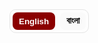 <!-- 🔤 Language Switcher -->
<div class="lang-switch" role="group" aria-label="Language switch">
  <button data-lang="en" class="active">English</button>
  <button data-lang="bn">বাংলা</button>
</div>

<style>

/* Restore strong heading sizes inside language sections */
.lang-section h1{ font-size:clamp(2rem,4vw,2.6rem); line-height:1.2; margin:1.2rem 0 .7rem; font-weight:800; }
.lang-section h2{ font-size:clamp(1.6rem,3vw,2rem); line-height:1.25; margin:1.1rem 0 .6rem; font-weight:750; }
.lang-section h3{ font-size:clamp(1.15rem,2vw,1.35rem); line-height:1.3; margin:.9rem 0 .45rem; font-weight:700; }

/* (Optional) hr spacing */
hr{ margin:1.4rem 0; }

/* Language visibility */
.lang-section{ display:none; }
body.lang-en .lang-en{ display:block; }
body.lang-bn .lang-bn{ display:block; }

/* Switcher styles (theme-friendly) */
.lang-switch{
  display:inline-flex; gap:8px; margin:0 0 1rem 0; border:1px solid #e5e5e5; border-radius:10px; padding:4px;
}
.lang-switch button{
  appearance:none; border:0; background:#fafafa; padding:6px 10px; border-radius:8px; cursor:pointer; font-weight:600;
}
.lang-switch button.active{ background:#8b0000; color:#fff; }
@media(prefers-color-scheme:dark){
  .lang-switch{ border-color:#333; }
  .lang-switch button{ background:#181818; color:#ddd; }
  .lang-switch button.active{ background:#8b0000; color:#fff; }
}

/* Shared styles from your page */
:root{
  --tile-bg:#5a0000;      /* Crimson box background */
  --icon-color:#8B0000;   /* Deep blood red icon */
  --text-light:#fff;      /* Text color on crimson */
}
.video-tiles{
  display:grid;
  gap:14px;
  grid-template-columns:repeat(2,1fr);
  margin:1.2rem 0 1.8rem;
}
@media(max-width:600px){ .video-tiles{ grid-template-columns:1fr; } }

.video-tile{
  display:flex;
  flex-direction:column;
  align-items:center;
  justify-content:center;
  text-decoration:none;
  background:var(--tile-bg);
  color:var(--text-light);
  border-radius:10px;
  padding:14px 8px;
  transition:transform .15s ease, box-shadow .15s ease;
}
.video-tile:hover{
  transform:translateY(-2px);
  box-shadow:0 6px 18px rgba(0,0,0,.2);
}
.icon{
  color:var(--icon-color);
  margin-bottom:.25rem;
}
.icon svg{
  width:0.9rem; height:0.9rem; display:block;
}
.caption{
  text-align:center;
  font-size:.85rem;  /* smaller text */
  line-height:1.3;
}
.caption strong{
  display:block;
  font-size:.9rem;
  margin-bottom:.15rem;
}
.caption p{
  margin:0;
  font-size:.8rem;
  opacity:.9;
}

/* Double divider */
.double-divider{
  width:100%;
  text-align:center;
  margin:1.5rem 0 2rem;
  position:relative;
}
.double-divider::before,
.double-divider::after{
  content:"";
  display:block;
  width:60%;
  max-width:400px;
  height:2px;
  margin:0.4rem auto;
  background:#8B0000; border-radius:2px;
}
.double-divider::after{ width:40%; opacity:0.8; }

/* Overview tiles */
.tiles-4{
  display:grid;
  gap:14px;
  grid-template-columns:repeat(4,1fr);
  margin: 0 0 1rem 0;
}
@media (max-width: 960px){ .tiles-4{ grid-template-columns:repeat(2,1fr); } }
@media (max-width: 520px){ .tiles-4{ grid-template-columns:1fr; } }
.tile{
  display:block; text-decoration:none; color:inherit; background:#fff;
  border:1px solid #e8e8e8; border-radius:12px; padding:14px 14px 16px;
  transition:transform .15s ease, box-shadow .15s ease, border-color .15s ease;
}
.tile:hover{ transform:translateY(-2px); border-color:#ddd; box-shadow:0 6px 20px rgba(0,0,0,.06); }
.tile-label{
  display:inline-block; font-size:.72rem; letter-spacing:.3px; color:#777;
  border:1px solid #eee; padding:.18rem .5rem; border-radius:999px; margin-bottom:.45rem;
}
.tile h3{ margin:.1rem 0 .35rem; font-size:1.05rem; font-weight:700; }
.tile p{ margin:0; color:#555; line-height:1.4; font-size:.95rem; }
</style>

<script>
(function(){
  const saved = localStorage.getItem('lang') || 'en';
  document.body.classList.remove('lang-en','lang-bn');
  document.body.classList.add('lang-' + saved);

  const buttons = document.querySelectorAll('.lang-switch button');
  buttons.forEach(btn=>{
    if(btn.dataset.lang === saved) btn.classList.add('active');
    btn.addEventListener('click', ()=>{
      buttons.forEach(b=>b.classList.remove('active'));
      btn.classList.add('active');
      const lang = btn.dataset.lang;
      document.body.classList.remove('lang-en','lang-bn');
      document.body.classList.add('lang-' + lang);
      localStorage.setItem('lang', lang);
    });
  });
})();
</script>

<!-- =========================================================
     ENGLISH VERSION
========================================================= -->
<div class="lang-section lang-en" markdown="1">

<!--  WELCOME NOTE -->
<section class="welcome-note centered" style="margin-bottom:2rem;">
  <h3>Welcome to <span style="color:#8b0000;">Saha Bari's Kali Puja</span> Website</h3>
  <p>
    Click on the links below to listen to the songs containing the lines near the <em>mondop</em> and the <em>book stall</em>.
    This year, our prayer has been simple - that <strong>Maa</strong> may enter our lives and show us the
    path to Enlightenment. To guide us toward living each moment fully immersed in Her presence.
  </p>
</section>

<section class="video-tiles">
  <a class="video-tile" href="https://www.youtube.com/watch?v=sADh9yMDIHE&list=RDsADh9yMDIHE&index=1" target="_blank" rel="noopener">
    <div class="icon" aria-hidden="true">
      <svg viewBox="0 0 24 24" fill="currentColor"><path d="M12 3a9 9 0 00-9 9v6a3 3 0 003 3h1a2 2 0 002-2v-4a2 2 0 00-2-2H5v-1a7 7 0 0114 0v1h-2a2 2 0 00-2 2v4a2 2 0 002 2h1a3 3 0 003-3v-6a9 9 0 00-9-9z"></path></svg>
    </div>
    <div class="caption">
      <strong>Esheche Notun Manush - Dekhbi Jodi Aye Chole</strong>
    </div>
  </a>

  <a class="video-tile" href="https://www.youtube.com/watch?v=v_NX7qdX-0U&list=RDv_NX7qdX-0U&start_radio=1" target="_blank" rel="noopener">
    <div class="icon" aria-hidden="true">
      <svg viewBox="0 0 24 24" fill="currentColor"><path d="M12 3a9 9 0 00-9 9v6a3 3 0 003 3h1a2 2 0 002-2v-4a2 2 0 00-2-2H5v-1a7 7 0 0114 0v1h-2a2 2 0 00-2 2v4a2 2 0 002 2h1a3 3 0 003-3v-6a9 9 0 00-9-9z"></path></svg>
    </div>
    <div class="caption">
      <strong>Ramakrishna Namer Jowar Elo</strong>
    </div>
  </a>
</section>

<!--  DOUBLE LINE DIVIDER -->
<div class="double-divider"></div>

<section class="additional-note" style="margin-bottom:2rem;">
  <p>
    We have also composed a short article below - a heartfelt reflection on Maa Kali and Her many forms.
    Do give it a read, and may you find <strong>Maa</strong> in the form your heart desires. <strong>Joy Maa!</strong>
  </p>
</section>

<!-- HERO IMAGE -->
<p align="center">
  <img src="{{ '/kali_pic_2024.png' | relative_url }}" alt="Maa Kali"
       style="width:70%; max-width:600px; border-radius:14px;">
</p>

## Darshon E Maa Er Dorshon
Being the first of the ten [Mahavidyas](https://en.wikipedia.org/wiki/Mahavidya), [Maa Kali](https://en.wikipedia.org/wiki/Kali) is the epitome of [Shakti](https://en.wikipedia.org/wiki/Shakti). _Her_ iconography depicts _Her_ as "ugra" (fierce) - dark as the darkest [Kartik Amavasya](https://en.wikipedia.org/wiki/Amavasya) night sky, with three wide-open eyes that see past time, long tangled hair, a lolling crimson tongue, and a garland of countless skulls symbolizing the passing of time - innumerable births and deaths (*Kaal*). _She_ stands on [Lord Shiva](https://en.wikipedia.org/wiki/Shiva), in the cremation ground (*samshan*). In _Her_ left hands, _She_ holds a severed head and a *kharga* (scimitar), symbols of the destruction of [Ahamkara](https://en.wikipedia.org/wiki/Ahamkara) (ego, the “I” consciousness) and [Avidya](https://en.wikipedia.org/wiki/Avidy%C4%81_(Hinduism)) (ignorance). In _Her_ right hands, _She_ blesses and grants boons through the [Abhaya](https://en.wikipedia.org/wiki/Abhayamudra) and [Varada mudra](https://en.wikipedia.org/wiki/Varadamudra).
Despite this fierce iconography, we love and adore _Her_ in our own ways. For example, my sister, looking at our community's (*para*) Kali idol (*murti*), exclaimed, “Maa ke khub cute dekhte lagche” (Maa looks so cute). That's the magic of Kali - terrifying yet tender, destructive yet deeply loving.

_But who really is Maa Kali? What does She signify? **How can we see Her as Thakur Sri Ramakrishna saw Her?**_  
Let's take a journey together - to see Maa as the Mother, as Power, as the Primordial Energy, and as the Self within, each revealing a different facet of the same truth. Understanding each, we discover that how we see Maa depends on our *Bhava* - the inner feeling with which we approach Her.

<!-- 4 TILES (OVERVIEW) -->
<div class="tiles-4">
  <a class="tile" href="#aspect-1">
    <div class="tile-label">Bhava 1</div>
    <h3>Kali as The Divine Mother</h3>
  </a>
  <a class="tile" href="#aspect-2">
    <div class="tile-label">Bhava 2</div>
    <h3>Kali as The Power of Shiva</h3>
  </a>
  <a class="tile" href="#aspect-3">
    <div class="tile-label">Bhava 3</div>
    <h3>Kali as Primordial Power</h3>
  </a>
  <a class="tile" href="#aspect-4">
    <div class="tile-label">Bhava 4</div>
    <h3>Kali as Your Inner Being</h3>
  </a>
</div>

<hr />

### Bhava 1: Kali as the Divine Mother {#aspect-1}
At this level, Shakti appears in the form of Maa Kali, Maa Durga, Maa Saraswati, or any motherly power we worship. _She_ is external to us, our divine protector, our guide, our nurturer. We call out to _Her_ as we would to our earthly mother. Sometimes in love, sometimes in fear, but always in faith. _She_ destroys evil and removes obstacles, yet her destruction is compassionate, which clears the path for light to enter. _She_ blesses those who walk the path of [Dharma](https://en.wikipedia.org/wiki/Dharma), and gently corrects those who stray. Understanding _Her_ in this way is [Bhakti Yoga](https://en.wikipedia.org/wiki/Bhakti_yoga), the path of devotion. Here, the devotee and the Divine are two separate beings bound by love. It's a relationship of sweetness, surrender, and emotion - a [_Rasa_](https://en.wikipedia.org/wiki/Rasa_(theology)) (flavour) that fills the heart with bliss.

### Bhava 2: Kali as Shakti - The Power of Shiva {#aspect-2}
At a deeper level, Maa Kali is not merely someone outside who blesses us; _She_ is the very Power of the Absolute (Shiva). _She_ is Shiva's ardhangini - _His_ other half, _His_ pulse. Without _Her_, Shiva is _sava_ - motionless, pure stillness without expression. _She_ is _His_ expressive power, the one who makes consciousness move. As mentioned in the 6th mantra of the [Devi Sukta](https://en.wikipedia.org/wiki/Dev%C4%ABs%C5%ABkta) ([Ṛgveda: X.125](https://en.wikipedia.org/wiki/Rigveda)):

> **ahaṃ rudrāya dhanurā tanomi brahmadviṣe śarave hantavā u, ahaṃ janāya samadaṃ kṛṇomy-ahaṃ dyāvā-pṛthivī āviveśa ॥** 6
>_(Meaning: I bend the bow for Rudra to slay the demonic enemies of the noble. I battle the enemies of my devotees. Indeed, I pervade heaven and earth.)_

This is [Tantric](https://en.wikipedia.org/wiki/Tantra) [non-duality philosophy](https://en.wikipedia.org/wiki/Nondualism) (Shiva-Shakti tattva philosophy), where Shiva is pure, unchanging consciousness (Cit), and Shakti is the vibration, the movement (Spanda) of that consciousness. Together they form existence itself - the stillness and the dance. When Maa Kali dances, the universe comes alive; when _She_ stops, everything returns to stillness. Every breath, every heartbeat, every flash of thought is her movement within the vast silence of Shiva. In the Kali Tantra and Sakta texts, this union is described as a constant embrace, where Shiva, lying below, symbolizes the silent foundation of awareness, while Kali, standing upon _Him_, symbolizes energy rising and playing upon that awareness. When we recognize this, the image of Kali standing on Shiva is no longer "violent" but profoundly symbolic: consciousness and energy - two names for one Reality, forever entwined.

### Bhava 3: Kali as the Primordial Power that Flows through Us {#aspect-3}
At this level, Kali is no longer just an external goddess or even the power of Shiva. _She_ is the primordial pulse that keeps the universe alive. Shakti is the unseen rhythm of existence, the force by which the unmanifest becomes manifest. The rising sun, the beating of your heart, the birth and death of stars - all dance to _Her_ rhythm. The same energy that spins galaxies also hums within your spine as [Prana](https://en.wikipedia.org/wiki/Prana). Every thought that flashes across your mind, every surge of emotion, every act of creation or destruction - all are movements of Shakti. _She_ is the power that makes perception possible, the background vibration that turns pure consciousness into experience. When you feel inspired, when you love deeply, when you suffer and still rise again - that's _Her_ too. Shakti is not "out there"; _She_ is the current that flows through everything that is. According to [Samkhya Philosophy](https://en.wikipedia.org/wiki/Samkhya), _She_ is Mūla-Prakṛti, the first cause. In [Advaita Vedanta](https://en.wikipedia.org/wiki/Advaita_Vedanta), _She_ is [Maya-Shakti](https://en.wikipedia.org/wiki/Maya_(religion)#Hinduism), the dynamic nature of [Nirguna Brahman](https://www.bbc.co.uk/bitesize/guides/zrf6pbk/revision/2) - pure stillness appearing as motion. Kali is that very motion - timeless energy taking form as time itself. As mentioned in the 4th and 8th mantras of the Devi Sukta (Ṛgveda: X.125):
> **mayā so annam-atti yo vipaśyati yaḥ prāṇiti ya īṃ śṛṇotyuktam, amantavo māṃ ta upa kṣiyanti śrudhi-śruta śraddhivaṃ te vadāmi ॥** 4
>_(Meaning: He who eats food, sees, breathes, and hears that is spoken, does so through me. Those who are ignorant of me perish. You, who have ears, listen — I tell you that which is deserving of Śraddhā.)_
>
> **aham-eva vāta-iva pra vāmy-ārabhamāṇā bhuvanāni viśvā, paro divā para enā pṛthivyaitāvatī mahinā saṃ babhūva ॥** 8
> _(Meaning: Like the wind that blows, I set in motion all the created things. I am beyond the sky and the earth and I have become all this, in my own splendour.)_

### Bhava 4: Kali as Your Inner Being {#aspect-4}
Now come close. Ask yourself the question **"Who am I?"** Are you the body? The mind? If so, then point me to where in the body "you" reside? You might point towards your head and say, _"Here, in the brain"_. But, if I take an MRI of your brain, will I find you sitting there? No, right? The body is a tool, an instrument. The atma is subtler.

Then maybe you will say, _"I am the mind - my thoughts, feelings, memories"_. But think again. In deep sleep, the mind goes silent, and yet you remain! You wake and say, "I slept well". Someone clearly witnessed even that blankness. Or perhaps you will say, _"I am the social roles I play - as a parent, a child, a doctor, a friend, etc."_ - an idea which resonates among many cognitive scientists. But roles change every day. The daughter becomes a mother, the student becomes a teacher, the employee becomes the boss. Your knowledge, emotions, preferences, even your opinions, evolve with time - yet something constant watches it all. Who keeps track of all these changes? Who says, "I was different before"? That quiet witness - that awareness which notes change - is the real you.

Let's understand it deeper. If you observe the mind carefully in meditation, you will see thoughts rise and fall, emotions come and go, and even the feeling of "I" fades and returns. During moments of deep focus, such as reading, painting, or even watching a film, you forget time, body, and surroundings. Yet afterward, you know you were absorbed. That knowing is proof of the silent Witness - the [Sakshi](https://en.wikipedia.org/wiki/Sakshi_(witness)) that never sleeps. This Witness has no shape, no boundary, no birth. It is pure Awareness - [Sat-Cit-Ananda](https://en.wikipedia.org/wiki/Saccid%C4%81nanda), the essence of [Brahman](https://en.wikipedia.org/wiki/Brahman). At this level, Shiva and Shakti merge. Stillness and movement, energy and consciousness, they are not two - they are Advaita. Like wave and ocean, they differ only in name and form (nama and rupa).

**What is Brahman?**

Brahman is not a "cosmic thing". _It_ cannot be objectified, because _It_ is the very ground of knowing. Our language inevitably treats _It_ as an object, but _It_ is that by which even language shines. That's why the sages used the method of ["Neti Neti"](https://en.wikipedia.org/wiki/Neti_neti) (not this, not that) to point beyond words. Whatever you can describe is already within the light of Brahman. As [Swami Sarvapriyananda](https://www.vedantany.org/introductory-lectures) beautifully says, _"The subject can never be the object of experience"_. It's like [Gödel's Incompleteness Theorem](https://en.wikipedia.org/wiki/G%C3%B6del%27s_incompleteness_theorems) in spiritual form: within any system, there are truths that the system itself cannot prove. Likewise, within this finite body-mind system, we can't "know" Brahman as an object - because Brahman is the subject and this body-mind system is the object.

You might dejectedly wonder, **"Then can I never experience Brahman?"**

The paradox is, you already are experiencing _It_, always. Because, as the [Chandogya Upanishad](https://en.wikipedia.org/wiki/Chandogya_Upanishad) mentions, you are _It_. [**Tat tvam asi**](https://en.wikipedia.org/wiki/Mah%C4%81v%C4%81kyas) — You are That. Just as you infer the presence of light from the objects it reveals, you can infer Brahman from the very fact that you see, think, and feel. Objects in a room are not visible in the absence of light. Hence, seeing the objects is evidence of the presence of the illuminating light. Similarly, this entire existence is lit by That Consciousness. Every dream, every silence, every moment of awareness, every experience of yours is _Its_ evidence. Even the question "Can I experience Brahman?" arises within _Its_ light. Just like the ocean and its waves are nothing but water, you and Shakti are nothing but manifestations of Brahman.

This is the unchanging truth that death cannot touch. Your body will die, your mind and the sense of "I" will dissolve, but your Swarupa (your true essence) is eternal. It is infinite, unborn, and deathless. As Sri Krishna declares in the [Bhagavad Gita](https://www.holy-bhagavad-gita.org/index/) (2.17-2.25): the Self is indestructible; weapons cannot cut it, fire cannot burn it, water cannot wet it, wind cannot dry it.


As Sri Krishna declares in the [Bhagavad Gita](https://www.holy-bhagavad-gita.org/index/):

> **avināśhi tu tadviddhi yena sarvam idaṁ tatam, vināśham avyayasyāsya na kaśhchit kartum arhati ॥** (2.17)
> 
> **antavanta ime dehā nityasyoktāḥ śharīriṇaḥ, anāśhino ’prameyasya tasmād yudhyasva bhārata ॥** (2.18)
> 
> **ya enaṁ vetti hantāraṁ yaśh chainaṁ manyate hatam, ubhau tau na vijānīto nāyaṁ hanti na hanyate ॥** (2.19)
> 
> **na jāyate mriyate vā kadāchin, nāyaṁ bhūtvā bhavitā vā na bhūyaḥ, ajo nityaḥ śhāśhvato ’yaṁ purāṇo, na hanyate hanyamāne śharīre ॥** (2.20)
>
> **nainaṁ chhindanti śhastrāṇi nainaṁ dahati pāvakaḥ, na chainaṁ kledayantyāpo na śhoṣhayati mārutaḥ ॥** (2.23)
>
> **achchhedyo ’yam adāhyo ’yam akledyo ’śhoṣhya eva cha, nityaḥ sarva-gataḥ sthāṇur achalo ’yaṁ sanātanaḥ ॥** (2.24)
>
> **avyakto ’yam achintyo ’yam avikāryo ’yam uchyate, tasmādevaṁ viditvainaṁ nānuśhochitum arhasi ॥** (2.25)

So yes - **you are Shakti**, but not in the egoic sense of possessing power.
> You don't "have" Shakti; you are Shakti — localized for a while in this body, yet never limited by it.

When that insight dawns, all comparison dissolves. You no longer see "yourself" and "others"; you see Maa everywhere — the same infinite, ever-living consciousness shining as every form. You realize **Chidanada roopah Shivoham Shivoham**, as nicely sung in [Nirvana Shatakam.](https://www.youtube.com/watch?v=Ed_RsCvuPBQ&list=RDEd_RsCvuPBQ&start_radio=1)

### Conclusion
And thus, the journey completes. From worshipping _Her_ outside, to finding _Her_ within, to finally dissolving as _Her_. It's alright if we can't always "find" the Mother. She is Anondomoyee - ever-blissful, ever-revealing. She appears in whatever form you are ready to see. And if you truly long for Her, She will take the shape of your longing. As Thakur said, "Joto mot, toto poth" (As many faiths, so many paths). Truly, each heart has its own path to the Mother, and She expresses _Herself_ in each life in a unique way.

But here lies the real difficulty. Once the days of the festival pass, we tend to forget _Her_. "Life" rushes back in - work, family, deadlines, responsibilities. We become busy again: busy chasing science, progress, and success; busy offering our minds to the pleasures of the senses; busy living what we call "real life", while treating the philosophical side of life as mere theory - something to be discussed idly over a cup of tea (aantlami), but never actually lived. And in that busyness, the Mother becomes a faint memory - a quiet presence tucked away in some forgotten corner of the heart.

To truly find _Her_ again, we must, even for a moment, set aside these toys of worldly life and rekindle that yearning - that sacred restlessness (byakulata). As Thakur said, we must abandon our toys and call out for the Mother, just as a child cries only for Ma and is pacified by nothing else - not even their favorite playthings. Without that yearning, we remain content with the fleeting pleasures of a fleeting world, never truly happy, never truly fulfilled. Look around you - can you find a single person who says, "Yes, I am perfectly happy with my life. I want nothing more, no further achievement, no added comfort or pleasure."?

But when that longing for the Mother awakens, even for a single moment, you realize that _She_ was never gone. _She_ was there all along - in your breath, in your gaze, in your moments of joy and sorrow, in that silent awareness within you - the **Jyotir-o-Jyoti**.

### Acknowledgement
With deep gratitude, I thank [Swami Samarpanananda ji](https://en.wikipedia.org/wiki/Swami_Samarpanananda), [Swami Sarvapriyanada ji](https://en.wikipedia.org/wiki/Swami_Sarvapriyananda), and [Swami Vimalatmanada ji](https://belurmath.org/tentative-programme-of-srimat-swami-vimalatmananda-ji-maharaj/) for being three pillars in the form of gurus in my life. Whatever is clear or true in this article is due to them; any errors are mine alone. Swami Samarpanananda ji, a gifted teacher and acharya of Hindu spiritual texts. Many of the references to the Rig Veda Suktas and their interpretations are from his [Indian Spiritual Heritage](https://www.youtube.com/@IndianSpiritualHeritage) class notes. Swami Sarvapriyananda ji, for [his inspiring lectures](https://www.vedantany.org/lectures) on Vedantic inquiry into the Self and the Gita, which heavily influenced this article. [Swami Vimalatmananda ji](https://www.rkmyogodyan.org/), my diksha guru, my kandari.

</div>

<!-- =========================================================
     BENGALI VERSION
========================================================= -->
<div class="lang-section lang-bn" markdown="1">

<section class="welcome-note centered" style="margin-bottom:2rem;">
  <h3>স্বাগতম <span style="color:#8b0000;">সাহা বাড়ির কালীপূজা</span> ওয়েবসাইটে</h3>
  <p>
    নিচের লিঙ্কগুলোতে ক্লিক করে <em>মণ্ডপ</em> ও <em>বইয়ের স্টলের</em> কাছে গানের লাইনগুলির রেকর্ডিং শুনতে পারেন।
    এই বছর আমাদের প্রার্থনা খুবই সহজ। <strong>মা</strong> যেন আমাদের জীবনে প্রবেশ করে আমাদের <em>জ্ঞানার্জনের</em> পথ দেখায়। আমরা যেন মায়ের উপস্থিতি সর্বদা অনুভব করতে পারি।
  </p>
</section>

<section class="video-tiles">
  <a class="video-tile" href="https://www.youtube.com/watch?v=sADh9yMDIHE&list=RDsADh9yMDIHE&index=1" target="_blank" rel="noopener">
    <div class="icon" aria-hidden="true">
      <svg viewBox="0 0 24 24" fill="currentColor"><path d="M12 3a9 9 0 00-9 9v6a3 3 0 003 3h1a2 2 0 002-2v-4a2 2 0 00-2-2H5v-1a7 7 0 0114 0v1h-2a2 2 0 00-2 2v4a2 2 0 002 2h1a3 3 0 003-3v-6a9 9 0 00-9-9z"></path></svg>
    </div>
    <div class="caption">
      <strong>এসেছে নতুন মানুষ - দেখবি যদি আয় চলে</strong>
    </div>
  </a>

  <a class="video-tile" href="https://www.youtube.com/watch?v=v_NX7qdX-0U&list=RDv_NX7qdX-0U&start_radio=1" target="_blank" rel="noopener">
    <div class="icon" aria-hidden="true">
      <svg viewBox="0 0 24 24" fill="currentColor"><path d="M12 3a9 9 0 00-9 9v6a3 3 0 003 3h1a2 2 0 002-2v-4a2 2 0 00-2-2H5v-1a7 7 0 0114 0v1h-2a2 2 0 00-2 2v4a2 2 0 002 2h1a3 3 0 003-3v-6a9 9 0 00-9-9z"></path></svg>
    </div>
    <div class="caption">
      <strong>রামকৃষ্ণ নামে জোয়ার এলো</strong>
    </div>
  </a>
</section>

<div class="double-divider"></div>

<section class="additional-note" style="margin-bottom:2rem;">
  <p>
    মা কালীকে বিভিন্নভাবে বিভিন্ন রূপে দেখা — এই বিষয়ে আমরা নিচে একটি ছোট্ট প্রবন্ধ লিখেছি। পড়ে দেখবেন। আপনি যেন মায়ের দর্শন পান, ঠিক যেমন করে আপনার মন চায়। <strong>জয় মা!</strong>
  </p>
</section>

<p align="center">
  <img src="{{ '/kali_pic_2024.png' | relative_url }}" alt="মা কালী"
       style="width:70%; max-width:600px; border-radius:14px;">
</p>

## মায়ের দার্শনিক দর্শন
দশ [মহাবিদ্যার](https://en.wikipedia.org/wiki/Mahavidya) প্রথম মহাবিদ্যা [মা কালী](https://en.wikipedia.org/wiki/Kali)। তিনি শক্তিরূপিণী। উগ্র তাঁর রূপ। তাঁর গায়ের রঙ কার্তিকী অমাবস্যার গভীর অন্ধকারের থেকেও কালো। তিনি ত্রিনয়নী - সময়-কাল-এর ঊর্ধ্বে। তাঁর জটার মতো লম্বা চুল, লাল জিহ্বা, আর গলায় অসংখ্য খুলি দিয়ে গাঁথা মালা, যা অনন্ত জন্ম আর মৃত্যু (কাল)-এর প্রতীক। তিনি স্বয়ং পশুপতির বুকে শ্মশানে বিরাজমান। তাঁর বাঁ হাতে কাটা মুণ্ডু আর খড়্গ - [অহংকার](https://en.wikipedia.org/wiki/Ahamkara) আর [অবিদ্যার](https://en.wikipedia.org/wiki/Avidy%C4%81_(Hinduism)) বিনাশের প্রতীক। তিনি এক ডান হাতে আশ্বাস দিচ্ছেন [অভয় মুদ্রায়](https://en.wikipedia.org/wiki/Abhayamudra), আবার আর এক ডান হাতে বরদান দিচ্ছেন [বরদা মুদ্রায়](https://en.wikipedia.org/wiki/Varadamudra)।
এই উগ্র রূপ হওয়া সত্ত্বেও আমরা ভয় না পেয়ে মাকে নিজ নিজ ভাবে স্নেহ করি আর ভালোবাসি। এই আগের দিন বোন পাড়ার কালীমূর্তি দেখে বলল, “মা-কে খুব কিউট দেখতে লাগছে।” এরকম অদ্ভুতই মায়ের টান - তিনি উগ্র হয়েও স্নেহময়ী।

তবে মা কালী কে? তিনি কিসের প্রতীক? **তাঁকে আমরা কীভাবে দেখতে পারি, ঠিক যেমন ঠাকুর রামকৃষ্ণ সবসময় দেখতেন?**
চলুন একসাথে এক যাত্রায়, যেখানে মাকে আমরা চার রূপে দেখব - মাতারূপে, শক্তিরূপে, আদ্যশক্তিরূপে, আর আমাদের অন্তঃসত্তারূপে। ঠিক যেমন ঠাকুর রামকৃষ্ণ বলেছেন, _"যত মত, তত পথ।"_ তেমনি প্রতিটি রূপ মা-কে দেখার নানা পথ। আমাদের ভাবানুযায়ী যে রূপে চাই, আমরা মাকে সর্বদাই দেখতে পারি।

<div class="tiles-4">
  <a class="tile" href="#aspect-1">
    <div class="tile-label">ভাব ১</div>
    <h3>মা - দিব্য জননী</h3>
  </a>
  <a class="tile" href="#aspect-2">
    <div class="tile-label">ভাব ২</div>
    <h3>শক্তি - শিবের সচল শক্তি</h3>
  </a>
  <a class="tile" href="#aspect-3">
    <div class="tile-label">ভাব ৩</div>
    <h3>আদ্যশক্তি - স্রষ্টা স্পন্দন</h3>
  </a>
  <a class="tile" href="#aspect-4">
    <div class="tile-label">ভাব ৪</div>
    <h3>অন্তরের আমি - মা</h3>
  </a>
</div>

<hr />

### ভাব ১: মা - দিব্য জননী {#aspect-1}
এই স্তরে শক্তি উপস্থিত হন মা কালী, মা দুর্গা, মা সরস্বতী বা যে কোনও মাতৃশক্তি-রূপে। _তিনি_ আপাতত বাহিরে - রক্ষিকা, পথপ্রদর্শিকা, পোষিকা। কখনও প্রেমে, কখনও ভয়ে, কিন্তু বিশ্বাসে - আমরা তাঁকে ডাকি। তিনি দুষ্ট-দমন ও বিঘ্ন-নাশ করেন, কিন্তু সেই বিনাশও করুণাময় - আলোর পথ খুলে দেয়। [ধর্ম](https://en.wikipedia.org/wiki/Dharma)-পথিকদের আশীর্বাদ করেন, পথভ্রষ্টদের মমতায় সুধরান। এই দর্শনই [ভক্তি যোগ](https://en.wikipedia.org/wiki/Bhakti_yoga) - যেখানে ভক্ত ও ঈশ্বর দু’জন, কিন্তু প্রেমে আবদ্ধ। এ এক মাধুর্য, আত্মসমর্পণ ও রসের সম্পর্ক - হৃদয় ভরে ওঠে *রসে*।

### ভাব ২: কালী - শক্তি, শিবের শক্তি {#aspect-2}
আরও গভীরে গেলে মা কালী কেবল বাহিরের কোনো সত্তা নন; _তিনি_ **পরম সত্যের শক্তি (শিব)**। _তিনি_ শিবের *অর্ধাঙ্গিনী* - তাঁর স্পন্দন। শক্তি ছাড়া শিব *শব* - নিস্তরঙ্গ চৈতন্য। _তিনি_ সেই প্রকাশশক্তি, যিনি চৈতন্যকে গতিময় করেন। [দেবীসূক্ত](https://en.wikipedia.org/wiki/Dev%C4%ABs%C5%ABkta) (ঋগ্বেদ ১০.১২৫) বলে:

> **ahaṃ rudrāya… ॥ 6** - “আমি রুদ্রের ধনুক টানি… আকাশ-পাতাল ভেদ করে আমি বিরাজমান।”

এটাই [তন্ত্র](https://en.wikipedia.org/wiki/Tantra)-র **শিব–শক্তি তত্ত্ব**: শিব = চিত্ (নির্বিকার চৈতন্য), শক্তি = স্পন্দ (চৈতন্যের আন্দোলন)। দু’য়ে মিলে সৃষ্টিস্বরূপ - *নিঃস্তব্ধতা ও নৃত্য*। কালী নৃত্য করলে বিশ্ব জেগে ওঠে; থামলে সব নিস্তব্ধ। প্রতিটি নিঃশ্বাস, হৃদস্পন্দন, চিন্তার ঝলক - শিবের নিস্তব্ধতায় মায়েরই নৃত্য। তাই শিব-বক্ষে কালীমূর্তি কোনো হিংসা নয় - গভীর প্রতীক: চৈতন্য ও শক্তি - এক সত্যের দুই নাম।

### ভাব ৩: কালী - আদ্যশক্তি, যে স্পন্দন স্রোত {#aspect-3}
এখানে কালী আর কেবল বাহ্য দেবী নন; _তিনি_ **আদ্যশক্তি** - মহাবিশ্বের প্রাণস্পন্দন। অদৃশ্য যে স্পন্দনে অপ্রকাশ্য প্রকাশ পায় - সেটাই শক্তি। সূর্যোদয়, হৃদস্পন্দন, নক্ষত্রের জন্ম-মৃত্যু - সবই তাঁর তালে। যে শক্তি আকাশগঙ্গাকে ঘোরায়, সেই শক্তিই মেরুদণ্ডে [প্রাণ](https://en.wikipedia.org/wiki/Prana) হয়ে সঞ্চারিত। ভাবনা, অনুভূতি, সৃষ্টি-লয় - সবই তাঁরই গতি। [সাংখ্য](https://en.wikipedia.org/wiki/Samkhya)-তে _তিনি_ **মূলপ্রকৃতি**; [অদ্বৈত বেদান্ত](https://en.wikipedia.org/wiki/Advaita_Vedanta)-এ **মায়া-শক্তি** - নির্বিকার ব্রহ্মণের গতিরূপ। দেবীসূক্ত (ঋগ্বেদ ১০.১২৫) আরও বলে:  
> **mayā so annam-atti… ॥ 4** - “যে খায়, দেখে, শ্বাস নেয়, শোনে - সবই আমার দ্বারাই।”  
> **aham-eva vāta-iva… ॥ 8** - “বাতাসের মতো আমি জগত্‌কে চালিত করি; আকাশ-পৃথিবীরও অতীতে আমি সৰ্ব্বত্র।”

### ভাব ৪: কালী - তোমার অন্তঃসত্তা {#aspect-4}
একটু কাছে এসো। জিজ্ঞেস করো - **“আমি কে?”** শরীর? মন? তাহলে “আমি” কোথায় থাকি? মস্তিষ্ক স্ক্যানে কি তোমাকে দেখা যাবে? দেহ যন্ত্র; *আত্মা* সূক্ষ্মতর।  
গভীর নিদ্রায় মন স্তব্ধ, তবু জেগে উঠে বলো, “ভালো ঘুম হয়েছে”- কে জানল?  
ভূমিকা বদলায় - কন্যা মা হয়, ছাত্র শিক্ষক হয় - কিন্তু কোনো স্থিতসত্তা সব দেখে। সেই **সাক্ষী**-ই সত্যিকারের তুমি।

ধ্যানে দেখবে, ভাবনা-অনুভূতি ওঠে-নেমে, এমনকি “আমি”-বোধও আসে-যায়। ডুবে থেকে উঠে *জানো* তুমি ডুবেছিলে - এ জ্ঞানই **সাক্ষী**-র প্রমাণ। সাক্ষীর আকার নেই, সীমানা নেই, জন্ম নেই। তিনি **সৎ–চিত্–আনন্দ** - **ব্রহ্মস্বরূপ**। এখানে **শিব–শক্তি অভেদ** - স্থিতি ও গতি, দুটি নয় - **অদ্বৈত**। ঢেউ–সাগর-জল এক; নাম-রূপে ভেদ।

**ব্রহ্ম কী?** কোনো “বস্তু” নয়; *জ্ঞান করার আধার* বলেই অবস্তুনিষ্ঠ। তাই **“নেতি নেতি”** - যেটা বলা যায়, সবই ব্রহ্ম-প্রকাশের মধ্যে। **স্বামী সর্বপ্রিয়ানন্দ** বলেন: “বিষয় কখনও অবলম্বনকে বস্তু করতে পারে না।” গ্যোডেলের মত - সিস্টেমের ভেতরে এমন সত্য থাকে যা সিস্টেম দিয়ে প্রমাণ হয় না। তেমনি দেহ-মন দিয়ে ব্রহ্মকে বস্তু করা যায় না - কারণ ব্রহ্মই বিষয়।

**“তাহলে ব্রহ্মকে কি কখনো অনুভব করা যাবে না?”**  
বিপরীত - সর্বক্ষণই তুমি *তাই*। **তত্ত্বমসि** - “তুই সেই।” যেমন আলোকিত বস্তু দেখে আলো বোঝা যায়, তেমনি দেখা–ভাবা–জানা - সবই ব্রহ্ম-প্রকাশ। প্রতিটি স্বপ্ন, নীরবতা, চৈতন্য-মুহূর্ত - তাঁরই প্রমাণ। ঢেউ–সাগর-জল যেমন এক, তেমনি তুমি–শক্তি–ব্রহ্ম এক সত্যের তিন দৃষ্টিভঙ্গি।

এই সত্য মৃত্যু স্পর্শ করতে পারে না। দেহ নশ্বর, “আমি”-বোধ ম্লান হয়, কিন্তু তোমার **স্বরূপ** নিত্য - অনাদি, অজ, অবিনশ্বর। **গীতায়** (২.১৭–২৫) শ্রীকৃষ্ণ ঘোষণা করেছেন - আত্মা অক্ষয়; অস্ত্র কাটতে পারে না, অগ্নি পোড়াতে পারে না, জল ভেজাতে পারে না, বায়ু শুকোতে পারে না।

অতএব - **তুমি শক্তি**, অহংকারে নয়, সত্তায়:
> তুমি শক্তিকে “ধরো” না; **তুমিই** শক্তি - অস্থায়ীভাবে দেহে সীমাবদ্ধ, কিন্তু দেহে কখনো সীমিত নও।

এই বোধ উদিত হলে তুলনা–ভেদ সব মিলিয়ে যায়। “আমি” ও “অন্য” বলে থাকে না; সর্বত্র **মা**-কেই দেখ - অনন্ত চৈতন্যে জ্যোতিষ্মত রূপ। উচ্চারিত হয় - **চিদানন্দরূপঃ শিবো’হম্ শিবো’হম্**।

### উপসংহার
বাহিরের পূজা থেকে অন্তরের ধ্যান, শেষে অভেদে লয় - এভাবেই যাত্রা পূর্ণ। “মা” না-পেলেও ক্ষতি নেই - তিনি **আনন্দময়ী**, সদা-প্রকাশময়ী। তুমি যেরূপে দেখতে চাও, সেই রূপেই ধরা দেন। সত্যিকার ব্যাকুলতা থাকলে - “যত মত, তত পথ।”  
কিন্তু সমস্যা - পূজার পর আমরা তাঁকে ভুলে যাই। জীবন ফিরে আসে - কাজ, পরিবার, সময়সীমা। বিজ্ঞান, প্রগতি, সফলতার পিছে ছুটি; ইন্দ্রিয়ভোগে মন বিলাই; দর্শনকে “টেবিল-টক” ভাবি। সেই ব্যস্ততায় মা মনের কোণে নিস্তব্ধ স্মৃতি হয়ে থাকেন।  
তাঁকে পেতে হলে এক মুহূর্ত খেলনা-জীবন ছেড়ে **ব্যাকুলতা** ফেরাতে হবে - যেমন শিশু কেবল *মা*কেই ডাকে, খেলনা শান্ত করতে পারে না। ব্যাকুলতা ছাড়া ক্ষণস্থায়ী জগতে ক্ষণিক সুখেই আটকে থাকি। আর যেই সেই তৃষ্ণা জাগে, বুঝে নিও - মা কোনোদিন দূরে ছিলেন না; নিঃশ্বাসে, দৃষ্টিতে, সুখ–দুঃখে, অন্তরের নীরব চৈতন্যে - **জ্যোতিরও জ্যোতি**, সকল আলোর অন্তরালোক।
</div>
